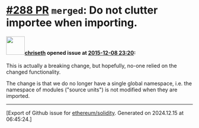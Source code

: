 # [\#288 PR](https://github.com/ethereum/solidity/pull/288) `merged`: Do not clutter importee when importing.

#### <img src="https://avatars.githubusercontent.com/u/9073706?v=4" width="50">[chriseth](https://github.com/chriseth) opened issue at [2015-12-08 23:20](https://github.com/ethereum/solidity/pull/288):

This is actually a breaking change, but hopefully, no-one relied on the changed functionality.

The change is that we do no longer have a single global namespace, i.e. the namespace of modules ("source units") is not modified when they are imported.





-------------------------------------------------------------------------------



[Export of Github issue for [ethereum/solidity](https://github.com/ethereum/solidity). Generated on 2024.12.15 at 06:45:24.]
